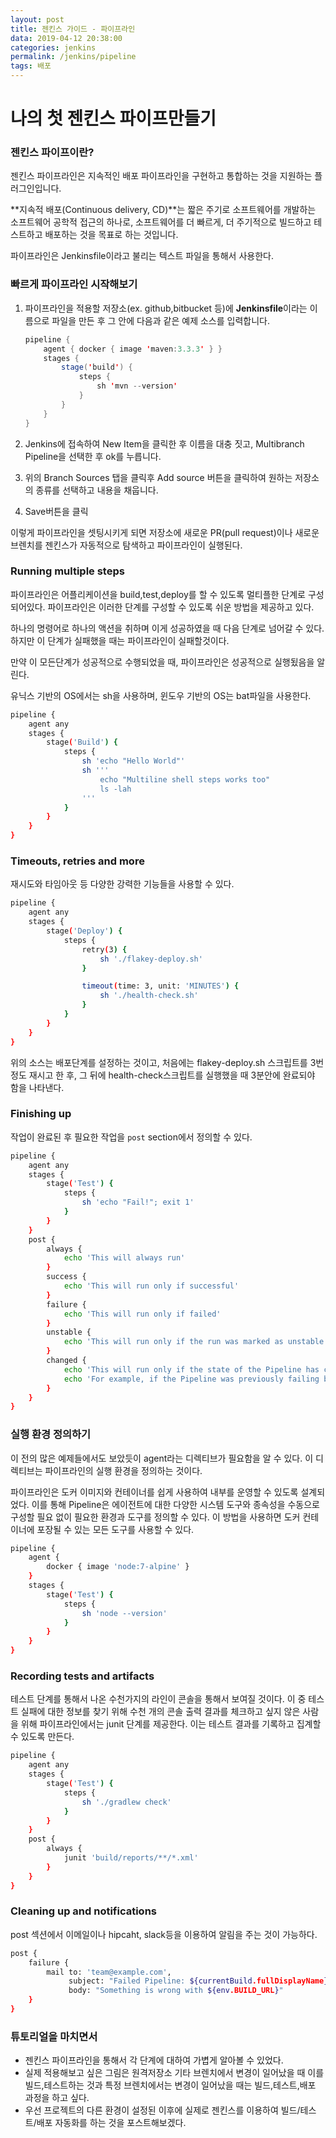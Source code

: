 ```yaml
---
layout: post
title: 젠킨스 가이드 - 파이프라인
data: 2019-04-12 20:38:00
categories: jenkins
permalink: /jenkins/pipeline
tags: 배포
---
```


# 나의 첫 젠킨스 파이프만들기

### 젠킨스 파이프이란?

젠킨스 파이프라인은 지속적인 배포 파이프라인을 구현하고 통합하는 것을 지원하는 플러그인입니다. 

**지속적 배포(Continuous delivery, CD)**는 짧은 주기로 소프트웨어를 개발하는 소프트웨어 공학적 접근의 하나로, 소프트웨어를 더 빠르게, 더 주기적으로 빌드하고 테스트하고 배포하는 것을 목표로 하는 것입니다. 

파이프라인은 Jenkinsfile이라고 불리는 텍스트 파일을 통해서 사용한다.



### 빠르게 파이프라인 시작해보기

1. 파이프라인을 적용할 저장소(ex. github,bitbucket 등)에 **Jenkinsfile**이라는 이름으로 파일을 만든 후 그 안에 다음과 같은 예제 소스를 입력합니다.

   ```java
   pipeline {
       agent { docker { image 'maven:3.3.3' } }
       stages {
           stage('build') {
               steps {
                   sh 'mvn --version'
               }
           }
       }
   }
   ```

2. Jenkins에 접속하여 New Item을 클릭한 후 이름을 대충 짓고, Multibranch Pipeline을 선택한 후 ok를 누릅니다.

3. 위의 Branch Sources 탭을 클릭후 Add source 버튼을 클릭하여 원하는 저장소의 종류를 선택하고 내용을 채웁니다.

4. Save버튼을 클릭

이렇게 파이프라인을 셋팅시키게 되면 저장소에 새로운 PR(pull request)이나 새로운 브렌치를 젠킨스가 자동적으로 탐색하고 파이프라인이 실행된다.



### Running multiple steps

파이프라인은 어플리케이션을 build,test,deploy를 할 수 있도록 멀티플한 단계로 구성되어있다. 파이프라인은 이러한 단계를 구성할 수 있도록 쉬운 방법을 제공하고 있다. 

하나의 명령어로 하나의 액션을 취하며 이게 성공하였을 때 다음 단계로 넘어갈 수 있다. 하지만 이 단계가 실패했을 때는 파이프라인이 실패할것이다. 

만약 이 모든단계가 성공적으로 수행되었을 때, 파이프라인은 성공적으로 실행됬음을 알린다.

유닉스 기반의 OS에서는 sh을 사용하며, 윈도우 기반의 OS는 bat파일을 사용한다.

```sh
pipeline {
    agent any
    stages {
        stage('Build') {
            steps {
                sh 'echo "Hello World"'
                sh '''
                    echo "Multiline shell steps works too"
                    ls -lah
                '''
            }
        }
    }
}
```



### Timeouts, retries and more

재시도와 타임아웃 등 다양한 강력한 기능들을 사용할 수 있다.

```sh
pipeline {
    agent any
    stages {
        stage('Deploy') {
            steps {
                retry(3) {
                    sh './flakey-deploy.sh'
                }

                timeout(time: 3, unit: 'MINUTES') {
                    sh './health-check.sh'
                }
            }
        }
    }
}
```

위의 소스는 배포단계를 설정하는 것이고, 처음에는 flakey-deploy.sh 스크립트를 3번정도 재시고 한 후, 그 뒤에 health-check스크립트를 실행했을 때 3분안에 완료되야 함을 나타낸다. 



### Finishing up

작업이 완료된 후 필요한 작업을 `post` section에서 정의할 수 있다. 

```sh
pipeline {
    agent any
    stages {
        stage('Test') {
            steps {
                sh 'echo "Fail!"; exit 1'
            }
        }
    }
    post {
        always {
            echo 'This will always run'
        }
        success {
            echo 'This will run only if successful'
        }
        failure {
            echo 'This will run only if failed'
        }
        unstable {
            echo 'This will run only if the run was marked as unstable'
        }
        changed {
            echo 'This will run only if the state of the Pipeline has changed'
            echo 'For example, if the Pipeline was previously failing but is now successful'
        }
    }
}
```



### 실행 환경 정의하기

이 전의 많은 예제들에서도 보았듯이 agent라는 디렉티브가 필요함을 알 수 있다. 이 디렉티브는 파이프라인의 실행 환경을 정의하는 것이다. 

파이프라인은 도커 이미지와 컨테이너를 쉽게 사용하여 내부를 운영할 수 있도록 설계되었다. 이를 통해 Pipeline은 에이전트에 대한 다양한 시스템 도구와 종속성을 수동으로 구성할 필요 없이 필요한 환경과 도구를 정의할 수 있다. 이 방법을 사용하면 도커 컨테이너에 포장될 수 있는 모든 도구를 사용할 수 있다. 

```sh
pipeline {
    agent {
        docker { image 'node:7-alpine' }
    }
    stages {
        stage('Test') {
            steps {
                sh 'node --version'
            }
        }
    }
}
```



### Recording tests and artifacts

테스트 단계를 통해서 나온 수천가지의 라인이 콘솔을 통해서 보여질 것이다. 이 중 테스트 실패에 대한 정보를 찾기 위해 수천 개의 콘솔 출력 결과를 체크하고 싶지 않은 사람을 위해 파이프라인에서는 junit 단계를 제공한다. 이는 테스트 결과를 기록하고 집계할 수 있도록 만든다.

```sh
pipeline {
    agent any
    stages {
        stage('Test') {
            steps {
                sh './gradlew check'
            }
        }
    }
    post {
        always {
            junit 'build/reports/**/*.xml'
        }
    }
}
```



### Cleaning up and notifications

post 섹션에서 이메일이나 hipcaht, slack등을 이용하여 알림을 주는 것이 가능하다.


```sh
post {
    failure {
        mail to: 'team@example.com',
             subject: "Failed Pipeline: ${currentBuild.fullDisplayName}",
             body: "Something is wrong with ${env.BUILD_URL}"
    }
}
```



### 튜토리얼을 마치면서

- 젠킨스 파이프라인을 통해서 각 단계에 대하여 가볍게 알아볼 수 있었다. 
- 실제 적용해보고 싶은 그림은 원격저장소 기타 브렌치에서 변경이 일어났을 때 이를 빌드,테스트하는 것과 특정 브렌치에서는 변경이 일어났을 때는 빌드,테스트,배포 과정을 하고 싶다. 
- 우선 프로젝트의 다른 환경이 설정된 이후에 실제로 젠킨스를 이용하여 빌드/테스트/배포 자동화를 하는 것을 포스트해보겠다.